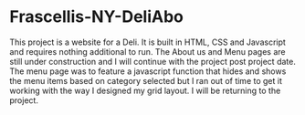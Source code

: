 # Frascellis-NY-DeliAbo
This project is a website for a Deli. It is built in HTML, CSS and Javascript and requires nothing additional to run. The About us and Menu pages are still under construction and I will continue with the project post project date. The menu page was to feature a javascript function that hides and shows the menu items based on category selected but I ran out of time to get it working with the way I designed my grid layout. I will be returning to the project. 
